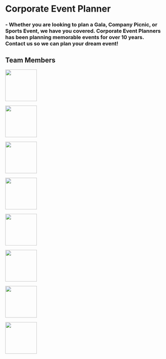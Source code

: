 # Corporate Event Planner

  ### - Whether you are looking to plan a Gala, Company Picnic, or Sports Event, we have you covered. Corporate Event Planners has been planning memorable events for over 10 years. Contact us so we can plan your dream event!  

## Team Members

  <img
    src="https://avatars1.githubusercontent.com/u/42783252?s=400&u=d6fd0a33bb7e4930ca2284ad319b415335df6d8f&v=4"
    width = "100"/>

  <img
    src="https://avatars3.githubusercontent.com/u/3281797?s=400&u=f96038202dd32c77f63f0b0efc3e3e228c0cd112&v=4"
    width = "100"/>

  <img
    src="https://avatars2.githubusercontent.com/u/49916365?s=400&u=7e8c990c4f82838579a699cff861a8da6555e32c&v=4"
    width = "100"/>

  <img
    src="https://avatars2.githubusercontent.com/u/44327370?s=400&u=f34ac7e190591e557a09506a7b99f4eb49dfa669&v=4"
    width = "100"/>

  <img
    src="https://avatars2.githubusercontent.com/u/43999989?s=400&v=4"
    width = "100"/>

  <img
    src="https://avatars2.githubusercontent.com/u/19537074?s=400&u=f092124e4044e8bb30ce2bfdd75a8eed9b94b6ce&v=4"
    width = "100"/>

  <img
    src="https://avatars3.githubusercontent.com/u/41089389?s=400&u=a9ff5bc5679067c11610744959737fb939c4d273&v=4"
    width = "100"/>

   <img
    src="https://avatars0.githubusercontent.com/u/41450873?s=400&v=4"
    width = "100"/>

